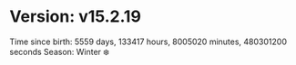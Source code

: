# Version: v15.2.19
Time since birth: 5559 days, 133417 hours, 8005020 minutes, 480301200 seconds
Season: Winter ❄️
